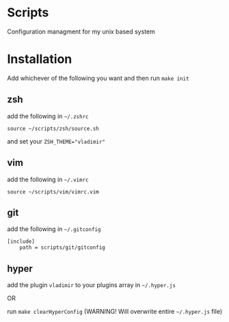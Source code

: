 # Scripts

Configuration managment for my unix based system

# Installation
Add whichever of the following you want and then run `make init`

## zsh
add the following in `~/.zshrc`
```
source ~/scripts/zsh/source.sh
```

and set your `ZSH_THEME="vladimir"`

## vim
add the following in `~/.vimrc`
```
source ~/scripts/vim/vimrc.vim
```

## git
add the following in `~/.gitconfig`
```
[include]
	path = scripts/git/gitconfig
```

## hyper
add the plugin `vladimir` to your plugins array in `~/.hyper.js`

OR

run `make clearHyperConfig` (WARNING! Will overwrite entire `~/.hyper.js` file)